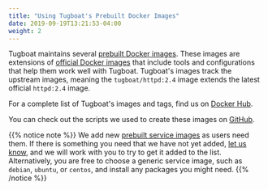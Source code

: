 ```yaml
---
title: "Using Tugboat's Prebuilt Docker Images"
date: 2019-09-19T13:21:53-04:00
weight: 2
---
```


Tugboat maintains several [prebuilt Docker images](/reference/tugboat-images/). These images are extensions of
[official Docker images](https://docs.docker.com/docker-hub/official_repos/) that include tools and configurations that
help them work well with Tugboat. Tugboat's images track the upstream images, meaning the `tugboat/httpd:2.4` image
extends the latest official `httpd:2.4` image.

For a complete list of Tugboat's images and tags, find us on [Docker Hub](https://hub.docker.com/u/tugboatqa/).

You can check out the scripts we used to create these images on [GitHub](https://github.com/TugboatQA/images).

{{% notice note %}} We add new [prebuilt service images](/reference/tugboat-images/) as users need them. If there is
something you need that we have not yet added, [let us know](/support/), and we will work with you to try to get it
added to the list. Alternatively, you are free to choose a generic service image, such as `debian`, `ubuntu`, or
`centos`, and install any packages you might need. {{% /notice %}}
